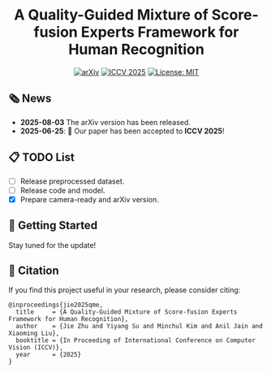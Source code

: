 <div align='center'>
  
# A Quality-Guided Mixture of Score-fusion Experts Framework for Human Recognition
[![arXiv](https://img.shields.io/badge/arXiv-2508.00053-b31b1b)](https://arxiv.org/abs/2508.00053)
[![ICCV 2025](https://img.shields.io/badge/ICCV-2025-blue)](https://iccv.thecvf.com/Conferences/2025)
[![License: MIT](https://img.shields.io/badge/License-MIT-red)](https://github.com/jiezhu23/QME_ICCV25)
</div>

## 🗞️ News  
- **2025-08-03** The arXiv version has been released.
- **2025-06-25**: 🎉 Our paper has been accepted to **ICCV 2025**!  

## 📋 TODO List
- [ ] Release preprocessed dataset.
- [ ] Release code and model.
- [x] Prepare camera-ready and arXiv version.

## 🚀 Getting Started  

Stay tuned for the update!

## 📄 Citation
If you find this project useful in your research, please consider citing:
```
@inproceedings{jie2025qme,
  title     = {A Quality-Guided Mixture of Score-fusion Experts Framework for Human Recognition},
  author    = {Jie Zhu and Yiyang Su and Minchul Kim and Anil Jain and Xiaoming Liu},
  booktitle = {In Proceeding of International Conference on Computer Vision (ICCV)},
  year      = {2025}
}
```

